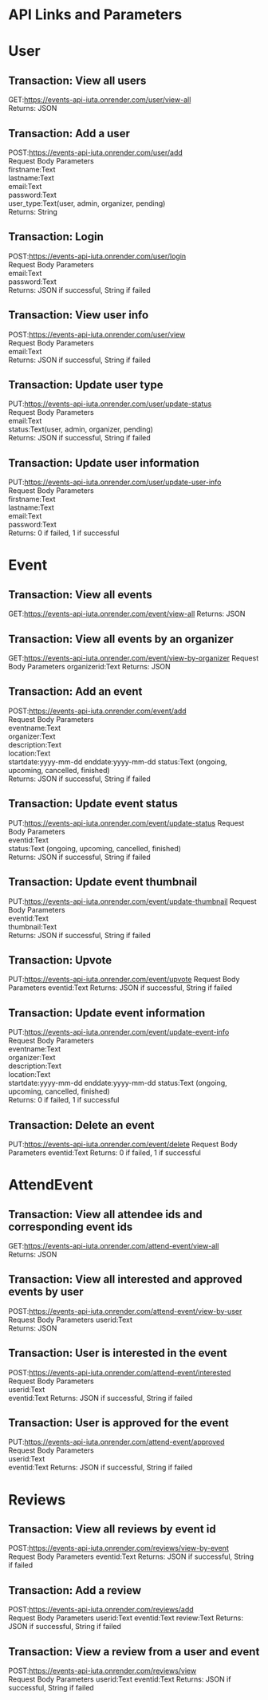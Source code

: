# API Links and Parameters
  
# User
## Transaction: View all users
GET:https://events-api-iuta.onrender.com/user/view-all  
Returns: JSON
  
## Transaction: Add a user
POST:https://events-api-iuta.onrender.com/user/add  
Request Body Parameters  
firstname:Text  
lastname:Text  
email:Text  
password:Text  
user_type:Text(user, admin, organizer, pending)  
Returns: String
  
## Transaction: Login
POST:https://events-api-iuta.onrender.com/user/login  
Request Body Parameters   
email:Text  
password:Text  
Returns: JSON if successful, String if failed  
  
## Transaction: View user info
POST:https://events-api-iuta.onrender.com/user/view  
Request Body Parameters   
email:Text  
Returns: JSON if successful, String if failed  
  
## Transaction: Update user type
PUT:https://events-api-iuta.onrender.com/user/update-status  
Request Body Parameters  
email:Text  
status:Text(user, admin, organizer, pending)  
Returns: JSON if successful, String if failed  
  
## Transaction: Update user information
PUT:https://events-api-iuta.onrender.com/user/update-user-info  
Request Body Parameters  
firstname:Text  
lastname:Text  
email:Text  
password:Text  
Returns: 0 if failed, 1 if successful  
  
# Event
## Transaction: View all events
GET:https://events-api-iuta.onrender.com/event/view-all
Returns: JSON

## Transaction: View all events by an organizer
GET:https://events-api-iuta.onrender.com/event/view-by-organizer
Request Body Parameters
organizerid:Text 
Returns: JSON
  
## Transaction: Add an event
POST:https://events-api-iuta.onrender.com/event/add   
Request Body Parameters  
eventname:Text  
organizer:Text  
description:Text  
location:Text  
startdate:yyyy-mm-dd 
enddate:yyyy-mm-dd 
status:Text (ongoing, upcoming, cancelled, finished)  
Returns: JSON if successful, String if failed  
  
## Transaction: Update event status
PUT:https://events-api-iuta.onrender.com/event/update-status
Request Body Parameters  
eventid:Text  
status:Text (ongoing, upcoming, cancelled, finished)  
Returns: JSON if successful, String if failed  
  
## Transaction: Update event thumbnail
PUT:https://events-api-iuta.onrender.com/event/update-thumbnail
Request Body Parameters  
eventid:Text  
thumbnail:Text   
Returns: JSON if successful, String if failed   
  
## Transaction: Upvote
PUT:https://events-api-iuta.onrender.com/event/upvote
Request Body Parameters
eventid:Text 
Returns: JSON if successful, String if failed  
  
## Transaction: Update event information
PUT:https://events-api-iuta.onrender.com/event/update-event-info   
Request Body Parameters  
eventname:Text  
organizer:Text  
description:Text  
location:Text  
startdate:yyyy-mm-dd 
enddate:yyyy-mm-dd 
status:Text (ongoing, upcoming, cancelled, finished)  
Returns: 0 if failed, 1 if successful  
  
## Transaction: Delete an event
PUT:https://events-api-iuta.onrender.com/event/delete
Request Body Parameters
eventid:Text 
Returns: 0 if failed, 1 if successful  
  
# AttendEvent
## Transaction: View all attendee ids and corresponding event ids  
GET:https://events-api-iuta.onrender.com/attend-event/view-all  
Returns: JSON
  
## Transaction: View all interested and approved events by user  
POST:https://events-api-iuta.onrender.com/attend-event/view-by-user
Request Body Parameters
userid:Text  
Returns: JSON
  
## Transaction: User is interested in the event
POST:https://events-api-iuta.onrender.com/attend-event/interested  
Request Body Parameters  
userid:Text  
eventid:Text
Returns: JSON if successful, String if failed  
  
## Transaction: User is approved for the event
PUT:https://events-api-iuta.onrender.com/attend-event/approved  
Request Body Parameters  
userid:Text  
eventid:Text
Returns: JSON if successful, String if failed  
  
# Reviews
## Transaction: View all reviews by event id
POST:https://events-api-iuta.onrender.com/reviews/view-by-event  
Request Body Parameters
eventid:Text
Returns: JSON if successful, String if failed  
  
## Transaction: Add a review
POST:https://events-api-iuta.onrender.com/reviews/add  
Request Body Parameters
userid:Text
eventid:Text
review:Text
Returns: JSON if successful, String if failed  
  
## Transaction: View a review from a user and event
POST:https://events-api-iuta.onrender.com/reviews/view  
Request Body Parameters
userid:Text
eventid:Text
Returns: JSON if successful, String if failed  
  